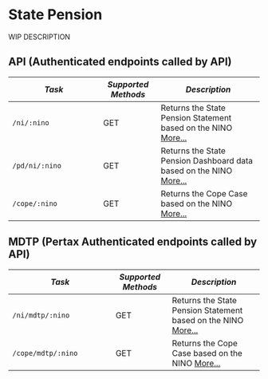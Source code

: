 State Pension
==================================

WIP DESCRIPTION

API (Authenticated endpoints called by API)
---

| *Task*                                                                               | *Supported Methods* | *Description*                                                                                                                                       |
|--------------------------------------------------------------------------------------|---------------------|-----------------------------------------------------------------------------------------------------------------------------------------------------|
| ```/ni/:nino                ```                                                      | GET                 | Returns the State Pension Statement based on the NINO [More...](docs/get-state-pension-statement.md)                       |
| ```/pd/ni/:nino                 ```                                                  | GET                 | Returns the State Pension Dashboard data based on the NINO [More...](docs/get-dashboard-data.md)                           |
| ```/cope/:nino                                     ```                               | GET                 | Returns the Cope Case based on the NINO [More...](docs/get-cope-case.md) |

MDTP (Pertax Authenticated endpoints called by API)
---

| *Task*                                                      | *Supported Methods* | *Description*                                                                                                                                       |
|-------------------------------------------------------------|---------------------|-----------------------------------------------------------------------------------------------------------------------------------------------------|
| ```/ni/mdtp/:nino                ```                        | GET                 | Returns the State Pension Statement based on the NINO [More...](docs/get-state-pension-statement.md)                       |
| ```/cope/mdtp/:nino                                     ``` | GET                 | Returns the Cope Case based on the NINO [More...](docs/get-cope-case.md) |